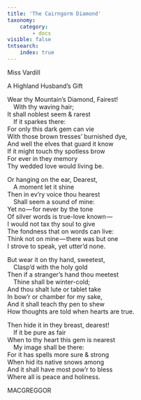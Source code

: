 ```yaml
---
title: 'The Cairngorm Diamond'
taxonomy:
    category:
        - docs
visible: false
tntsearch:
    index: true
---
```


<div class="author">Miss Vardill</div>

<span class="title">A Highland Husband’s Gift</span>  
  
Wear thy Mountain’s Diamond, Fairest!  
&emsp;With thy waving hair;  
It shall noblest seem & rarest  
&emsp;If it sparkes there:  
For only this dark gem can vie  
With those brown tresses’ burnished dye,  
And well the elves that guard it know  
If it might touch thy spotless brow  
For ever in they memory  
Thy wedded love would living be.  
  
Or hanging on the ear, Dearest,  
&emsp;A moment let it shine  
Then in ev’ry voice thou hearest  
&emsp;Shall seem a sound of mine:  
Yet no — for never by the tone  
Of silver words is true-love known —   
I would not tax thy soul to give  
The fondness that on words can live:  
Think not on mine — there was but one  
I strove to speak, yet utter’d none.  
  
But wear it on thy hand, sweetest,  
&emsp;Clasp’d with the holy gold  
Then if a stranger’s hand thou meetest  
&emsp;Thine shall be winter-cold;  
And thou shalt lute or tablet take  
In bow’r or chamber for my sake,  
And it shall teach thy pen to shew  
How thoughts are told when hearts are true.  
  
Then hide it in they breast, dearest!  
&emsp;If it be pure as fair  
When to thy heart this gem is nearest  
&emsp;My image shall be there:  
For it has spells more sure & strong  
When hid its native snows among  
And it shall have most pow’r to bless  
Where all is peace and holiness.  
  
<span class="small">MACGREGGOR</span>